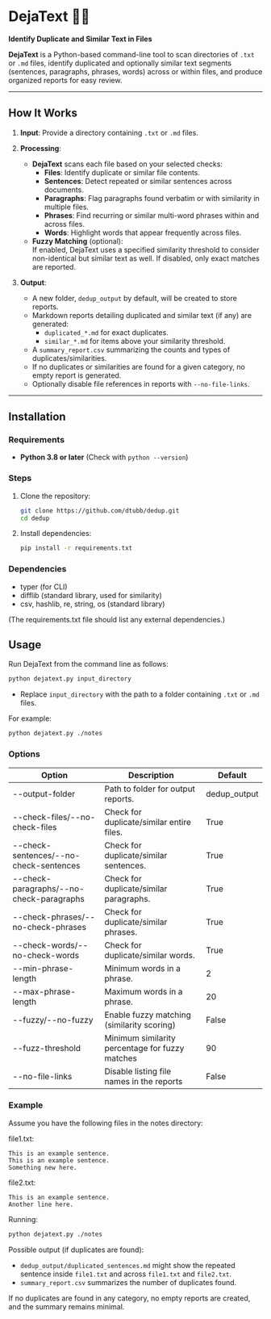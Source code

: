 # **DejaText** 📄✨  
**Identify Duplicate and Similar Text in Files**

**DejaText** is a Python-based command-line tool to scan directories of `.txt` or `.md` files, identify duplicated and optionally similar text segments (sentences, paragraphs, phrases, words) across or within files, and produce organized reports for easy review.

---

## **How It Works**

1. **Input**: Provide a directory containing `.txt` or `.md` files.  
   
2. **Processing**:  
   - **DejaText** scans each file based on your selected checks:
     - **Files**: Identify duplicate or similar file contents.
     - **Sentences**: Detect repeated or similar sentences across documents.
     - **Paragraphs**: Flag paragraphs found verbatim or with similarity in multiple files.
     - **Phrases**: Find recurring or similar multi-word phrases within and across files.
     - **Words**: Highlight words that appear frequently across files.
   - **Fuzzy Matching** (optional):  
     If enabled, DejaText uses a specified similarity threshold to consider non-identical but similar text as well. If disabled, only exact matches are reported.
       
3. **Output**:  
   - A new folder, `dedup_output` by default, will be created to store reports.
   - Markdown reports detailing duplicated and similar text (if any) are generated:
     - `duplicated_*.md` for exact duplicates.
     - `similar_*.md` for items above your similarity threshold.
   - A `summary_report.csv` summarizing the counts and types of duplicates/similarities.
   - If no duplicates or similarities are found for a given category, no empty report is generated.
   - Optionally disable file references in reports with `--no-file-links`.
       
---

## **Installation**

### Requirements
- **Python 3.8 or later** (Check with `python --version`)
    
### Steps
1. Clone the repository:  
   ```bash
   git clone https://github.com/dtubb/dedup.git
   cd dedup
   ```
2. Install dependencies:
   ```bash
   pip install -r requirements.txt
   ```

### Dependencies

- typer (for CLI)
- difflib (standard library, used for similarity)
- csv, hashlib, re, string, os (standard library)

(The requirements.txt file should list any external dependencies.)

## **Usage**

Run DejaText from the command line as follows:
```bash
python dejatext.py input_directory
```

- Replace `input_directory` with the path to a folder containing `.txt` or `.md` files.

For example:
```bash
python dejatext.py ./notes
```

### Options

| Option                   | Description                                      | Default         |
|--------------------------|--------------------------------------------------|-----------------|
| --output-folder          | Path to folder for output reports.              | dedup_output    |
| --check-files/--no-check-files            | Check for duplicate/similar entire files.        | True            |
| --check-sentences/--no-check-sentences    | Check for duplicate/similar sentences.            | True            |
| --check-paragraphs/--no-check-paragraphs  | Check for duplicate/similar paragraphs.          | True            |
| --check-phrases/--no-check-phrases        | Check for duplicate/similar phrases.             | True            |
| --check-words/--no-check-words            | Check for duplicate/similar words.               | True            |
| --min-phrase-length                        | Minimum words in a phrase.                       | 2               |
| --max-phrase-length                        | Maximum words in a phrase.                       | 20              |
| --fuzzy/--no-fuzzy                          | Enable fuzzy matching (similarity scoring)       | False           |
| --fuzz-threshold                           | Minimum similarity percentage for fuzzy matches  | 90              |
| --no-file-links                            | Disable listing file names in the reports        | False           |

### Example

Assume you have the following files in the notes directory:

file1.txt:
```
This is an example sentence.
This is an example sentence.
Something new here.
```

file2.txt:
```
This is an example sentence.
Another line here.
```

Running:
```bash
python dejatext.py ./notes
```

Possible output (if duplicates are found):
- `dedup_output/duplicated_sentences.md` might show the repeated sentence inside `file1.txt` and across `file1.txt` and `file2.txt`.
- `summary_report.csv` summarizes the number of duplicates found.

If no duplicates are found in any category, no empty reports are created, and the summary remains minimal.
